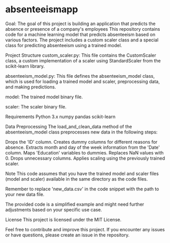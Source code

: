 # absenteeismapp

 Goal: The goal of this project is building an application that predicts the absence or presence of a company's employees
This repository contains code for a machine learning model that predicts absenteeism based on various factors. The project includes a custom scaler class and a special class for predicting absenteeism using a trained model.

Project Structure
custom_scaler.py: This file contains the CustomScaler class, a custom implementation of a scaler using StandardScaler from the scikit-learn library.

absenteeism_model.py: This file defines the absenteeism_model class, which is used for loading a trained model and scaler, preprocessing data, and making predictions.

model: The trained model binary file.

scaler: The scaler binary file.

Requirements
Python 3.x
numpy
pandas
scikit-learn

Data Preprocessing
The load_and_clean_data method of the absenteeism_model class preprocesses new data in the following steps:

Drops the 'ID' column.
Creates dummy columns for different reasons for absence.
Extracts month and day of the week information from the 'Date' column.
Maps 'Education' variables to dummies.
Replaces NaN values with 0.
Drops unnecessary columns.
Applies scaling using the previously trained scaler.

Note
This code assumes that you have the trained model and scaler files (model and scaler) available in the same directory as the code files.

Remember to replace 'new_data.csv' in the code snippet with the path to your new data file.

The provided code is a simplified example and might need further adjustments based on your specific use case.

License
This project is licensed under the MIT License.

Feel free to contribute and improve this project. If you encounter any issues or have questions, please create an issue in the repository.

